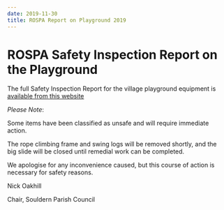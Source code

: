 ```yaml
---
date: 2019-11-30
title: ROSPA Report on Playground 2019
---
```


# ROSPA Safety Inspection Report on the Playground

The full Safety Inspection Report for the village playground equipment
is [available from this website](/parish-council/spc-documents/ROSPA%20Report%20November%202019.pdf)


*Please Note*:

Some items have been classified as unsafe and will require immediate action.

The rope climbing frame and swing logs will be removed shortly, and the big slide will be closed until remedial work can be completed.

We apologise for any inconvenience caused, but this course of action is necessary for safety reasons.


Nick Oakhill

Chair, Souldern Parish Council 